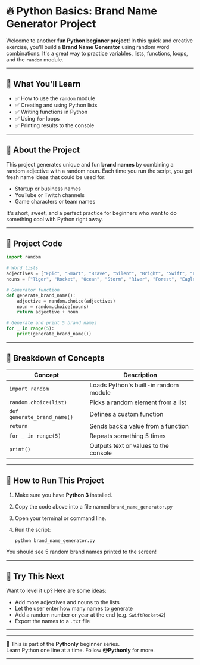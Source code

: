 # 🔥 Python Basics: Brand Name Generator Project

Welcome to another **fun Python beginner project**! In this quick and creative exercise, you'll build a **Brand Name Generator** using random word combinations. It's a great way to practice variables, lists, functions, loops, and the `random` module.

---

## 📌 What You'll Learn

* ✅ How to use the `random` module
* ✅ Creating and using Python lists
* ✅ Writing functions in Python
* ✅ Using `for` loops
* ✅ Printing results to the console

---

## 🧐 About the Project

This project generates unique and fun **brand names** by combining a random adjective with a random noun. Each time you run the script, you get fresh name ideas that could be used for:

* Startup or business names
* YouTube or Twitch channels
* Game characters or team names

It's short, sweet, and a perfect practice for beginners who want to do something cool with Python right away.

---

## 🧱 Project Code

```python
import random

# Word lists
adjectives = ["Epic", "Smart", "Brave", "Silent", "Bright", "Swift", "Lucky", "Magic"]
nouns = ["Tiger", "Rocket", "Ocean", "Storm", "River", "Forest", "Eagle", "Flame"]

# Generator function
def generate_brand_name():
    adjective = random.choice(adjectives)
    noun = random.choice(nouns)
    return adjective + noun

# Generate and print 5 brand names
for _ in range(5):
    print(generate_brand_name())
```

---

## 🧪 Breakdown of Concepts

| Concept                     | Description                           |
| --------------------------- | ------------------------------------- |
| `import random`             | Loads Python's built-in random module |
| `random.choice(list)`       | Picks a random element from a list    |
| `def generate_brand_name()` | Defines a custom function             |
| `return`                    | Sends back a value from a function    |
| `for _ in range(5)`         | Repeats something 5 times             |
| `print()`                   | Outputs text or values to the console |

---

## 🔧 How to Run This Project

1. Make sure you have **Python 3** installed.
2. Copy the code above into a file named `brand_name_generator.py`
3. Open your terminal or command line.
4. Run the script:

   ```bash
   python brand_name_generator.py
   ```

You should see 5 random brand names printed to the screen!

---

## 🔄 Try This Next

Want to level it up? Here are some ideas:

* Add more adjectives and nouns to the lists
* Let the user enter how many names to generate
* Add a random number or year at the end (e.g. `SwiftRocket42`)
* Export the names to a `.txt` file

---

---

🐍 This is part of the **Pythonly** beginner series.  
Learn Python one line at a time. Follow **@Pythonly** for more.

---
